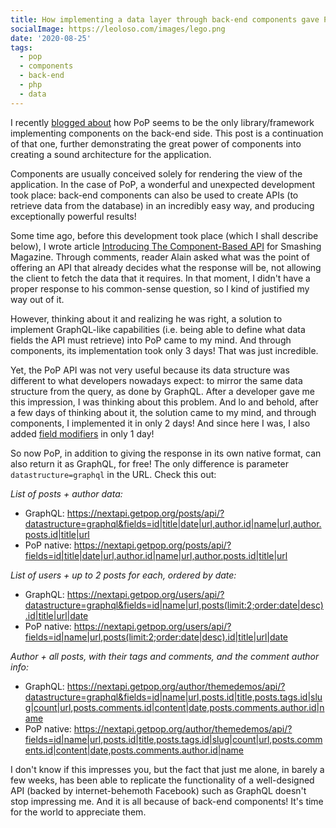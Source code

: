 ```yaml
---
title: How implementing a data layer through back-end components gave PoP so much power!
socialImage: https://leoloso.com/images/lego.png
date: '2020-08-25'
tags:
  - pop
  - components
  - back-end
  - php
  - data
---
```


I recently [blogged about](/posts/components-on-the-backend) how PoP seems to be the only library/framework implementing components on the back-end side. This post is a continuation of that one, further demonstrating the great power of components into creating a sound architecture for the application.

Components are usually conceived solely for rendering the view of the application. In the case of PoP, a wonderful and unexpected development took place: back-end components can also be used to create APIs (to retrieve data from the database) in an incredibly easy way, and producing exceptionally powerful results!

Some time ago, before this development took place (which I shall describe below), I wrote article [Introducing The Component-Based API](https://www.smashingmagazine.com/2019/01/introducing-component-based-api/) for Smashing Magazine. Through comments, reader Alain asked what was the point of offering an API that already decides what the response will be, not allowing the client to fetch the data that it requires. In that moment, I didn't have a proper response to his common-sense question, so I kind of justified my way out of it.

However, thinking about it and realizing he was right, a solution to implement GraphQL-like capabilities (i.e. being able to define what data fields the API must retrieve) into PoP came to my mind. And through components, its implementation took only 3 days! That was just incredible.

Yet, the PoP API was not very useful because its data structure was different to what developers nowadays expect: to mirror the same data structure from the query, as done by GraphQL. After a developer gave me this impression, I was thinking about this problem. And lo and behold, after a few days of thinking about it, the solution came to my mind, and through components, I implemented it in only 2 days! And since here I was, I also added [field modifiers](https://github.com/leoloso/PoP#field-modifiers) in only 1 day!

So now PoP, in addition to giving the response in its own native format, can also return it as GraphQL, for free! The only difference is parameter `datastructure=graphql` in the URL. Check this out:

_List of posts + author data:_

- GraphQL: https://nextapi.getpop.org/posts/api/?datastructure=graphql&fields=id|title|date|url,author.id|name|url,author.posts.id|title|url
- PoP native: https://nextapi.getpop.org/posts/api/?fields=id|title|date|url,author.id|name|url,author.posts.id|title|url

_List of users + up to 2 posts for each, ordered by date:_

- GraphQL: https://nextapi.getpop.org/users/api/?datastructure=graphql&fields=id|name|url,posts(limit:2;order:date|desc).id|title|url|date
- PoP native: https://nextapi.getpop.org/users/api/?fields=id|name|url,posts(limit:2;order:date|desc).id|title|url|date

_Author + all posts, with their tags and comments, and the comment author info:_

- GraphQL: https://nextapi.getpop.org/author/themedemos/api/?datastructure=graphql&fields=id|name|url,posts.id|title,posts.tags.id|slug|count|url,posts.comments.id|content|date,posts.comments.author.id|name
- PoP native: https://nextapi.getpop.org/author/themedemos/api/?fields=id|name|url,posts.id|title,posts.tags.id|slug|count|url,posts.comments.id|content|date,posts.comments.author.id|name


I don't know if this impresses you, but the fact that just me alone, in barely a few weeks, has been able to replicate the functionality of a well-designed API (backed by internet-behemoth Facebook) such as GraphQL doesn't stop impressing me. And it is all because of back-end components! It's time for the world to appreciate them.

